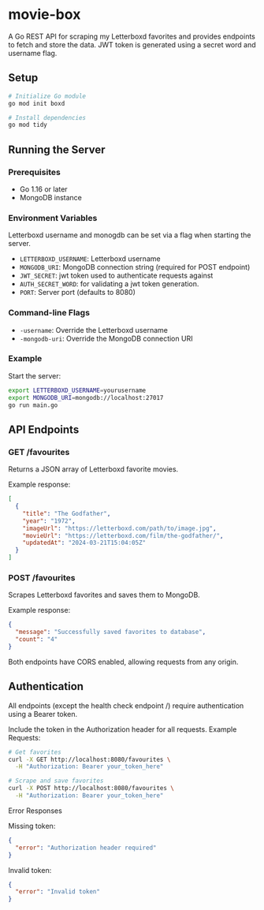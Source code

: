 # movie-box

A Go REST API for scraping my Letterboxd favorites and provides endpoints to fetch and store the data. JWT token is generated using a secret word and username flag.

## Setup

```bash
# Initialize Go module
go mod init boxd

# Install dependencies
go mod tidy
```

## Running the Server

### Prerequisites

- Go 1.16 or later
- MongoDB instance

### Environment Variables

Letterboxd username and monogdb can be set via a flag when starting the server.

- `LETTERBOXD_USERNAME`: Letterboxd username
- `MONGODB_URI`: MongoDB connection string (required for POST endpoint)
- `JWT_SECRET`: jwt token used to authenticate requests against
- `AUTH_SECRET_WORD`: for validating a jwt token generation.
- `PORT`: Server port (defaults to 8080)

### Command-line Flags

- `-username`: Override the Letterboxd username
- `-mongodb-uri`: Override the MongoDB connection URI

### Example

Start the server:

```bash
export LETTERBOXD_USERNAME=yourusername
export MONGODB_URI=mongodb://localhost:27017
go run main.go
```

## API Endpoints

### GET /favourites

Returns a JSON array of Letterboxd favorite movies.

Example response:

```json
[
  {
    "title": "The Godfather",
    "year": "1972",
    "imageUrl": "https://letterboxd.com/path/to/image.jpg",
    "movieUrl": "https://letterboxd.com/film/the-godfather/",
    "updatedAt": "2024-03-21T15:04:05Z"
  }
]
```

### POST /favourites

Scrapes Letterboxd favorites and saves them to MongoDB.

Example response:

```json
{
  "message": "Successfully saved favorites to database",
  "count": "4"
}
```

Both endpoints have CORS enabled, allowing requests from any origin.

## Authentication

All endpoints (except the health check endpoint /) require authentication using a Bearer token.

Include the token in the Authorization header for all requests. Example Requests:

```bash
# Get favorites
curl -X GET http://localhost:8080/favourites \
  -H "Authorization: Bearer your_token_here"

# Scrape and save favorites
curl -X POST http://localhost:8080/favourites \
  -H "Authorization: Bearer your_token_here"
```

Error Responses

Missing token:

```json
{
  "error": "Authorization header required"
}
```

Invalid token:

```json
{
  "error": "Invalid token"
}
```

